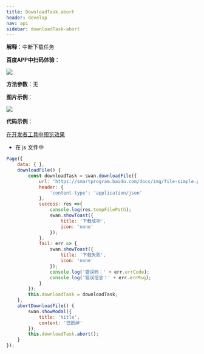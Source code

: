 ```yaml
---
title: DownloadTask.abort
header: develop
nav: api
sidebar: downloadTask-abort
---
```




**解释**：中断下载任务

**百度APP中扫码体验：**

<img src="https://b.bdstatic.com/miniapp/assets/images/doc_demo/abortDownloadFile.png"  class="demo-qrcode-image" />

**方法参数**：无

**图片示例**：

<div class="m-doc-custom-examples">
    <div class="m-doc-custom-examples-correct">
        <img src="https://b.bdstatic.com/miniapp/images/abortDownloadFile.gif">
    </div>
    <div class="m-doc-custom-examples-correct">
        <img src=" ">
    </div>
    <div class="m-doc-custom-examples-correct">
        <img src=" ">
    </div>     
</div>

**代码示例**：
 

<a href="swanide://fragment/dcaee8cc80556c6096c0f550d3292da41573018260749" title="在开发者工具中预览效果" target="_self">在开发者工具中预览效果</a>

* 在 js 文件中

```js
Page({
    data: { },
    downloadFile() {
        const downloadTask = swan.downloadFile({
            url: 'https://smartprogram.baidu.com/docs/img/file-simple.pdf',
            header: {
                'content-type': 'application/json'
            },
            success: res =>{
                console.log(res.tempFilePath);
                swan.showToast({
                    title: '下载成功',
                    icon: 'none'
                });
            },
            fail: err => {
                swan.showToast({
                    title: '下载失败',
                    icon: 'none'
                });
                console.log('错误码：' + err.errCode);
                console.log('错误信息：' + err.errMsg);
            }
        });
        this.downloadTask = downloadTask;
    },
    abortDownloadFile() {
        swan.showModal({
            title: 'title',
            content: '已断掉'
        });
        this.downloadTask.abort();
    }
});

```
